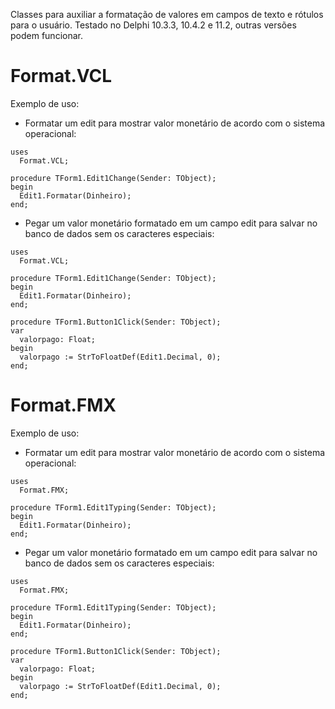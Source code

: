 Classes para auxiliar a formatação de valores em campos de texto e rótulos para o usuário. Testado no Delphi 10.3.3, 10.4.2 e 11.2, outras versões podem funcionar.

# Format.VCL
Exemplo de uso:
- Formatar um edit para mostrar valor monetário de acordo com o sistema operacional:
```Delphi
uses
  Format.VCL;
  
procedure TForm1.Edit1Change(Sender: TObject);
begin
  Edit1.Formatar(Dinheiro);
end;
```

- Pegar um valor monetário formatado em um campo edit para salvar no banco de dados sem os caracteres especiais:
```Delphi
uses
  Format.VCL;
  
procedure TForm1.Edit1Change(Sender: TObject);
begin
  Edit1.Formatar(Dinheiro);
end;

procedure TForm1.Button1Click(Sender: TObject);
var
  valorpago: Float;
begin
  valorpago := StrToFloatDef(Edit1.Decimal, 0);
end;
```

# Format.FMX
Exemplo de uso:
- Formatar um edit para mostrar valor monetário de acordo com o sistema operacional:
```Delphi
uses
  Format.FMX;
  
procedure TForm1.Edit1Typing(Sender: TObject);
begin
  Edit1.Formatar(Dinheiro);
end;
```

- Pegar um valor monetário formatado em um campo edit para salvar no banco de dados sem os caracteres especiais:
```Delphi
uses
  Format.FMX;
  
procedure TForm1.Edit1Typing(Sender: TObject);
begin
  Edit1.Formatar(Dinheiro);
end;

procedure TForm1.Button1Click(Sender: TObject);
var
  valorpago: Float;
begin
  valorpago := StrToFloatDef(Edit1.Decimal, 0);
end;
```
